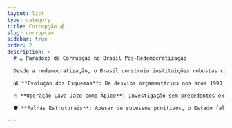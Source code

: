 ```yaml
---
layout: list
type: category
title: Corrupção 💰
slug: corrupcao
sidebar: true
order: 2
description: >
  # ⚖️ Paradoxo da Corrupção no Brasil Pós-Redemocratização

  Desde a redemocratização, o Brasil construiu instituições robustas contra a corrupção, mas viu esquemas se sofisticarem, integrando-se ao "presidencialismo de coalizão" e financiamento eleitoral. Essa contradição – paradoxo da força institucional – transforma atos ilícitos em mecanismos de governabilidade informal, confundindo público e privado.

  💰 **Evolução dos Esquemas**: De desvios orçamentários nos anos 1990 a fraudes digitais recentes, a corrupção evoluiu de enriquecimento pessoal para redes complexas, resilientes a depurações.

  🔥 **Operação Lava Jato como Ápice**: Investigação sem precedentes expôs o cerne do sistema, punindo elites, mas gerou crises interinstitucionais. Métodos controversos e politização resultaram em anulações judiciais, enfraquecendo o legado anticorrupção e fomentando desconfiança.

  🛡️ **Falhas Estruturais**: Apesar de sucessos punitivos, o Estado falhou em atacar causas raiz, como financiamento de campanhas. A recorrência de escândalos demonstra uma cultura patrimonialista persistente, demandando reformas sistêmicas para quebrar o ciclo.

---
```

